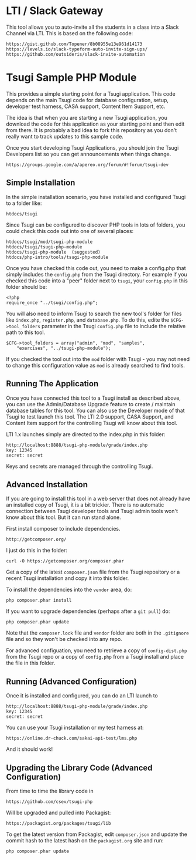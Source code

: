 
LTI / Slack Gateway
===================

This tool allows you to auto-invite all the students in a class into a Slack
Channel via LTI.  This is based on the following code:

    https://gist.github.com/Topener/8b08955e13e961d14173
    https://levels.io/slack-typeform-auto-invite-sign-ups/
    https://github.com/outsideris/slack-invite-automation



Tsugi Sample PHP Module
=======================

This provides a simple starting point for a Tsugi application. This
code depends on the main Tsugi code for database configuration,
setup, developer test harness, CASA support, Content Item Support, etc.

The idea is that when you are starting a new Tsugi application, you download 
the code for this application as your starting point and then edit from there.
It is probably a bad idea to fork this repository as you don't really want to 
track updates to this sample code.

Once you start developing Tsugi Applications, you should join the Tsugi 
Developers list so you can get announcements when things change.

    https://groups.google.com/a/apereo.org/forum/#!forum/tsugi-dev

Simple Installation
-------------------

In the simple installation scenario, you have installed and configured 
Tsugi to a folder like:

    htdocs/tsugi

Since Tsugi can be configured to discover PHP tools in lots of folders, you
could check this code out into one of several places:

    htdocs/tsugi/mod/tsugi-php-module
    htdocs/tsugi/tsugi-php-module
    htdocs/tsugi-php-module  (suggested)
    htdocs/php-intro/tools/tsugi-php-module

Once you have checked this code out, you need to make a config.php that
simply includes the `config.php` from the Tsugi directory.   For example
if you checked this code into a "peer" folder next to `tsugi`, your
`config.php` in this folder should be:

    <?php 
    require_once "../tsugi/config.php";

You will also need to inform Tsugi to search the new tool's folder
for files like `index.php`, `register.php`, and `database.php`.
To do this, edite the `$CFG->tool_folders` parameter in the 
Tsugi `config.php` file to include the relative path to this tool.

    $CFG->tool_folders = array("admin", "mod", "samples", 
        "exercises", "../tsugi-php-module");

If you checked the tool out into the `mod` folder with Tsugi - you may
not need to change this configuration value as `mod` is already searched 
to find tools.

Running The Application
-----------------------

Once you have connected this tool to a Tsugi install as described above, 
you can use the Admin/Database Upgrade feature to create / maintain database 
tables for this tool.  You can also use the Developer mode of that Tsugi to
test launch this tool.   The LTI 2.0 support, CASA Support, and Content Item
support for the controlling Tsugi will know about this tool.

LTI 1.x launches simply are directed to the index.php in this folder:

    http://localhost:8888/tsugi-php-module/grade/index.php
    key: 12345
    secret: secret

Keys and secrets are managed through the controlling Tsugi.

Advanced Installation
---------------------

If you are going to install this tool in a web server that does not
already have an installed copy of Tsugi, it is a bit trickier.  There
is no automatic connection between Tsugi developer tools and Tsugi admin 
tools won't know about this tool.   But it can run stand alone.

First install composer to include dependencies.

    http://getcomposer.org/

I just do this in the folder:

    curl -O https://getcomposer.org/composer.phar

Get a copy of the latest `composer.json` file from the Tsugi repository
or a recent Tsugi installation and copy it into this folder.

To install the dependencies into the `vendor` area, do:

    php composer.phar install

If you want to upgrade dependencies (perhaps after a `git pull`) do:

    php composer.phar update

Note that the `composer.lock` file and `vendor` folder are 
both in the `.gitignore` file and so they won't be checked into
any repo.

For advanced configuation, you need to retrieve a copy of 
`config-dist.php` from the Tsugi repo or a copy of `config.php`
from a Tsugi install and place the file in this folder.

Running (Advanced Configuration)
--------------------------------

Once it is installed and configured, you can do an LTI launch to

    http://localhost:8888/tsugi-php-module/grade/index.php
    key: 12345
    secret: secret

You can use your Tsugi installation or my test harness at:

    https://online.dr-chuck.com/sakai-api-test/lms.php

And it should work!

Upgrading the Library Code (Advanced Configuration)
---------------------------------------------------

From time to time the library code in

    https://github.com/csev/tsugi-php

Will be upgraded and pulled into Packagist:

    https://packagist.org/packages/tsugi/lib

To get the latest version from Packagist, edit `composer.json` and
update the commit hash to the latest hash on the `packagist.org` site
and run:

    php composer.phar update



